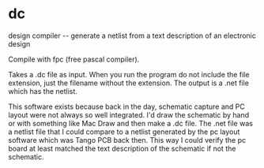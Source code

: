 # dc
design compiler -- generate a netlist from a text description of an electronic design

Compile with fpc (free pascal compiler).

Takes a .dc file as input. When you run the program do not include the file extension, just the filename without the extension. The output is a .net file which has the netlist.

This software exists because back in the day, schematic capture and PC layout were not always so well integrated. I'd draw the schematic by hand or with something like Mac Draw and then make a .dc file. The .net file was a netlist file that I could compare to a netlist generated by the pc layout software which was Tango PCB back then. This way I could verify the pc board at least matched the text description of the schematic if not the schematic.
